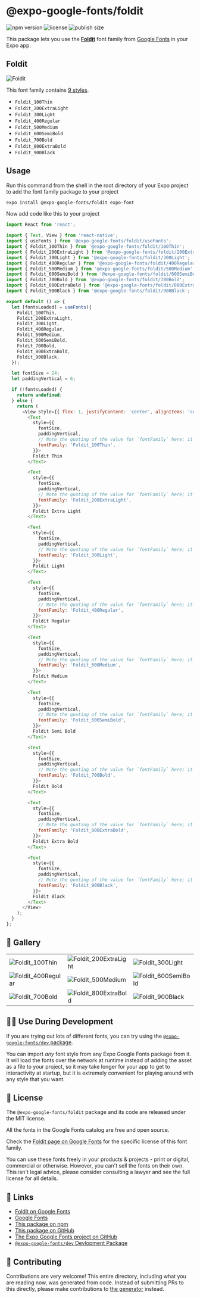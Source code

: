 # @expo-google-fonts/foldit

![npm version](https://flat.badgen.net/npm/v/@expo-google-fonts/foldit)
![license](https://flat.badgen.net/github/license/expo/google-fonts)
![publish size](https://flat.badgen.net/packagephobia/install/@expo-google-fonts/foldit)

This package lets you use the [**Foldit**](https://fonts.google.com/specimen/Foldit) font family from [Google Fonts](https://fonts.google.com/) in your Expo app.

## Foldit

![Foldit](./font-family.png)

This font family contains [9 styles](#-gallery).

- `Foldit_100Thin`
- `Foldit_200ExtraLight`
- `Foldit_300Light`
- `Foldit_400Regular`
- `Foldit_500Medium`
- `Foldit_600SemiBold`
- `Foldit_700Bold`
- `Foldit_800ExtraBold`
- `Foldit_900Black`

## Usage

Run this command from the shell in the root directory of your Expo project to add the font family package to your project
```sh
expo install @expo-google-fonts/foldit expo-font
```

Now add code like this to your project
```js
import React from 'react';

import { Text, View } from 'react-native';
import { useFonts } from '@expo-google-fonts/foldit/useFonts';
import { Foldit_100Thin } from '@expo-google-fonts/foldit/100Thin';
import { Foldit_200ExtraLight } from '@expo-google-fonts/foldit/200ExtraLight';
import { Foldit_300Light } from '@expo-google-fonts/foldit/300Light';
import { Foldit_400Regular } from '@expo-google-fonts/foldit/400Regular';
import { Foldit_500Medium } from '@expo-google-fonts/foldit/500Medium';
import { Foldit_600SemiBold } from '@expo-google-fonts/foldit/600SemiBold';
import { Foldit_700Bold } from '@expo-google-fonts/foldit/700Bold';
import { Foldit_800ExtraBold } from '@expo-google-fonts/foldit/800ExtraBold';
import { Foldit_900Black } from '@expo-google-fonts/foldit/900Black';

export default () => {
  let [fontsLoaded] = useFonts({
    Foldit_100Thin,
    Foldit_200ExtraLight,
    Foldit_300Light,
    Foldit_400Regular,
    Foldit_500Medium,
    Foldit_600SemiBold,
    Foldit_700Bold,
    Foldit_800ExtraBold,
    Foldit_900Black,
  });

  let fontSize = 24;
  let paddingVertical = 6;

  if (!fontsLoaded) {
    return undefined;
  } else {
    return (
      <View style={{ flex: 1, justifyContent: 'center', alignItems: 'center' }}>
        <Text
          style={{
            fontSize,
            paddingVertical,
            // Note the quoting of the value for `fontFamily` here; it expects a string!
            fontFamily: 'Foldit_100Thin',
          }}>
          Foldit Thin
        </Text>

        <Text
          style={{
            fontSize,
            paddingVertical,
            // Note the quoting of the value for `fontFamily` here; it expects a string!
            fontFamily: 'Foldit_200ExtraLight',
          }}>
          Foldit Extra Light
        </Text>

        <Text
          style={{
            fontSize,
            paddingVertical,
            // Note the quoting of the value for `fontFamily` here; it expects a string!
            fontFamily: 'Foldit_300Light',
          }}>
          Foldit Light
        </Text>

        <Text
          style={{
            fontSize,
            paddingVertical,
            // Note the quoting of the value for `fontFamily` here; it expects a string!
            fontFamily: 'Foldit_400Regular',
          }}>
          Foldit Regular
        </Text>

        <Text
          style={{
            fontSize,
            paddingVertical,
            // Note the quoting of the value for `fontFamily` here; it expects a string!
            fontFamily: 'Foldit_500Medium',
          }}>
          Foldit Medium
        </Text>

        <Text
          style={{
            fontSize,
            paddingVertical,
            // Note the quoting of the value for `fontFamily` here; it expects a string!
            fontFamily: 'Foldit_600SemiBold',
          }}>
          Foldit Semi Bold
        </Text>

        <Text
          style={{
            fontSize,
            paddingVertical,
            // Note the quoting of the value for `fontFamily` here; it expects a string!
            fontFamily: 'Foldit_700Bold',
          }}>
          Foldit Bold
        </Text>

        <Text
          style={{
            fontSize,
            paddingVertical,
            // Note the quoting of the value for `fontFamily` here; it expects a string!
            fontFamily: 'Foldit_800ExtraBold',
          }}>
          Foldit Extra Bold
        </Text>

        <Text
          style={{
            fontSize,
            paddingVertical,
            // Note the quoting of the value for `fontFamily` here; it expects a string!
            fontFamily: 'Foldit_900Black',
          }}>
          Foldit Black
        </Text>
      </View>
    );
  }
};

```

## 🔡 Gallery


||||
|-|-|-|
|![Foldit_100Thin](./Foldit_100Thin.ttf.png)|![Foldit_200ExtraLight](./Foldit_200ExtraLight.ttf.png)|![Foldit_300Light](./Foldit_300Light.ttf.png)||
|![Foldit_400Regular](./Foldit_400Regular.ttf.png)|![Foldit_500Medium](./Foldit_500Medium.ttf.png)|![Foldit_600SemiBold](./Foldit_600SemiBold.ttf.png)||
|![Foldit_700Bold](./Foldit_700Bold.ttf.png)|![Foldit_800ExtraBold](./Foldit_800ExtraBold.ttf.png)|![Foldit_900Black](./Foldit_900Black.ttf.png)||


## 👩‍💻 Use During Development

If you are trying out lots of different fonts, you can try using the [`@expo-google-fonts/dev` package](https://github.com/expo/google-fonts/tree/master/font-packages/dev#readme).

You can import *any* font style from any Expo Google Fonts package from it. It will load the fonts
over the network at runtime instead of adding the asset as a file to your project, so it may take longer
for your app to get to interactivity at startup, but it is extremely convenient
for playing around with any style that you want.

## 📖 License

The `@expo-google-fonts/foldit` package and its code are released under the MIT license.

All the fonts in the Google Fonts catalog are free and open source.

Check the [Foldit page on Google Fonts](https://fonts.google.com/specimen/Foldit) for the specific license of this font family.

You can use these fonts freely in your products & projects - print or digital, commercial or otherwise. However, you can't sell the fonts on their own. This isn't legal advice, please consider consulting a lawyer and see the full license for all details.

## 🔗 Links

- [Foldit on Google Fonts](https://fonts.google.com/specimen/Foldit)
- [Google Fonts](https://fonts.google.com/)
- [This package on npm](https://www.npmjs.com/package/@expo-google-fonts/foldit)
- [This package on GitHub](https://github.com/expo/google-fonts/tree/master/font-packages/foldit)
- [The Expo Google Fonts project on GitHub](https://github.com/expo/google-fonts)
- [`@expo-google-fonts/dev` Devlopment Package](https://github.com/expo/google-fonts/tree/master/font-packages/dev)

## 🤝 Contributing

Contributions are very welcome! This entire directory, including what you are reading now, was generated from code. Instead of submitting PRs to this directly, please make contributions to [the generator](https://github.com/expo/google-fonts/tree/master/packages/generator) instead.
